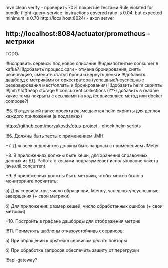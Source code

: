 mvn clean verify - проверить 70% покрытие тестами
Rule violated for bundle flight-query-service: instructions covered ratio is 0.04, but expected minimum is 0.70
http://localhost:8024/ - axon server

http://localhost:8084/actuator/prometheus - метрики
----------------------------------------------------

TODO:

!!!исправить сервисы под новое описание
!!!идемпотентые consumer в kafka?
!!!добавить процесс саги - отмена бронирования, снять резервацию, сменить статус брони и вернуть деньги
!!!добавить дашборд с метриками от оркестратора (успешные/неуспешные резервирования мест/оплаты и бронирования)
!!!добавить helm скрипты
!!!jmh
!!!offheap storage
!!!concurrent collections (???)
добавить в readme какие темы покрыты с ссылками на код (сервис:класс:метод или docker compose?)

!!!5. В отдельной папке проекта размещаются helm скрипты для деплоя каждого приложения (в подпапках)

https://github.com/moryakovdv/otus-project - check helm scripts

!!!6. Должны быть тесты с применением JMH 

+7. Для всех эндпоинтов должны быть запросы с применением JMeter

+8. В приложениях должны быть кеши, для хранения справочных данных из БД. Работа с кешами подразумевает использование пакета java.util.concurrent

+9. В приложениях должны быть метрики, чтобы можно было в мониторинге посчитать:

а) Для сервиса: rps, число обращений, latency, успешные/неуспешные завершения (+ свои метрики)

б) Для приложения: размер кешей, число обработанных ошибок (+ свои метрики)

+10. Построить в графане дашборды для отображения метрик

!!!11. Применять шаблоны отказоустойчивых сервисов:

а) При обращении к upstream сервисам делать повторы

б) При обработке запросов обеспечить защиту от перегрузки

!!!api-gateway?


